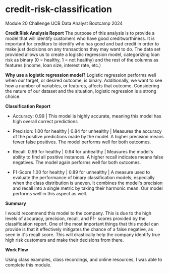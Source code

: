 # credit-risk-classification
Module 20 Challenge UCB Data Analyst Bootcamp 2024

**Credit Risk Analysis Report**
The purpose of this analysis is to provide a model that will identify customers who have good creditworthiness. It is important for creditors to identify who has good and bad credit in order to make just decisions on any transactions they may want to do. The data set provided allows us to create a logistic regression model, categorizing loan risk as binary (0 = healthy, 1 = not healthy) and the rest of the columns as features (income, loan size, interest rate, etc.)

**Why use a logistic regression model?**
Logistic regression performs well when our target, or desired outcome, is binary. Additionally, we want to see how a number of variables, or features, affects that outcome. Considering the nature of our dataset and the situation, logistic regression is a strong choice.

**Classification Report**

- Accuracy: 0.99 | This model is highly accurate, meaning this model has high overall correct predictions

- Precision: 1.00 for healthy | 0.84 for unhealthy | Measures the accuracy of the positive predictions made by the model. A higher precision means fewer false positives. The model performs well for both outcomes.

- Recall: 0.99 for healthy | 0.94 for unhealthy | Measures the model's ability to find all positive instances. A higher recall indicates means false negatives. The model again performs well for both outcomes.

- F1-Score 1.00 for healthy | 0.89 for unhealthy | A measure used to evaluate the performance of binary classification models, especially when the class distribution is uneven. It combines the model's precision and recall into a single metric by taking their harmonic 
 mean. Our model performs well in this aspect as well.

**Summary**

I would recommend this model to the company. This is due to the high levels of accuracy, precision, recall, and F1- scores provided by the classification report. One of the most important things that this model can provide is that it effectively mitigates the chance of a false negative, as seen in it's recall score. This will drastically help the company identify true high risk customers and make their decisions from there.


**Work Flow**

Using class examples, class recordings, and online resources, I was able to complete this module.
